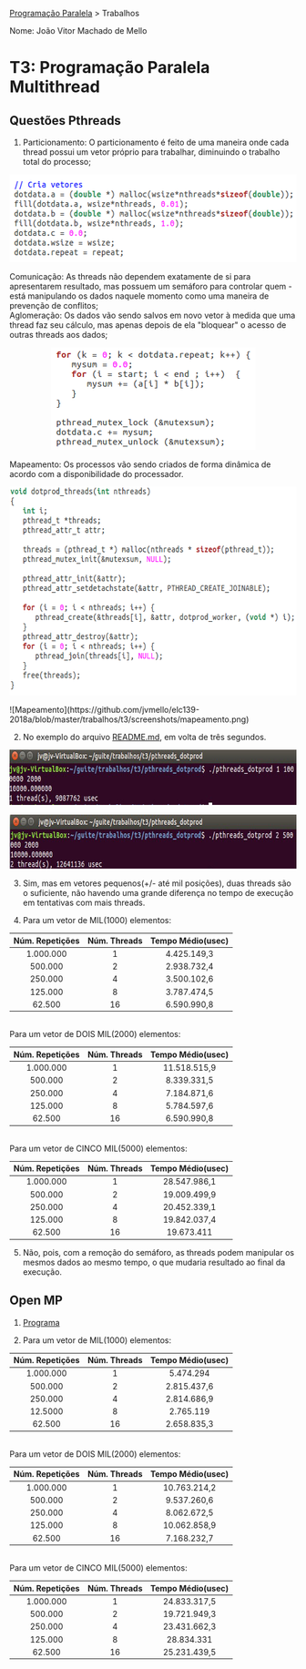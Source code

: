 [Programação Paralela](https://github.com/AndreaInfUFSM/elc139-2018a) > Trabalhos

Nome: João Vitor Machado de Mello

# T3: Programação Paralela Multithread

## Questões Pthreads

1. Particionamento: O particionamento é feito de uma maneira onde cada thread possui um vetor próprio para trabalhar, diminuindo o trabalho total do processo;<br>
<p align="center">
  <img width="563" height="154" src="https://github.com/jvmello/elc139-2018a/blob/master/trabalhos/t3/screenshots/particionamento.png">
</p>
  Comunicação: As threads não dependem exatamente de si para apresentarem resultado, mas possuem um semáforo para controlar quem - está manipulando os dados naquele momento como uma maneira de prevenção de conflitos;<br>
  Aglomeração: Os dados vão sendo salvos em novo vetor à medida que uma thread faz seu cálculo, mas apenas depois de ela "bloquear" o acesso de outras threads aos dados;<br>
  <p align="center">
  <img width="359" height="180" src="https://github.com/jvmello/elc139-2018a/blob/master/trabalhos/t3/screenshots/comunicacao_aglomeracao.png">
</p>
  Mapeamento: Os processos vão sendo criados de forma dinâmica de acordo com a disponibilidade do processador.<br>
  <p align="center">
  <img width="626" height="366" src="https://github.com/jvmello/elc139-2018a/blob/master/trabalhos/t3/screenshots/mapeamento.png">
</p>
![Mapeamento](https://github.com/jvmello/elc139-2018a/blob/master/trabalhos/t3/screenshots/mapeamento.png)

2. No exemplo do arquivo [README.md](https://github.com/jvmello/elc139-2018a/blob/master/trabalhos/t3/README.md), em volta de três segundos.
<p align="center">
  <img width="725" height="97" src="https://github.com/jvmello/elc139-2018a/blob/master/trabalhos/t3/screenshots/sc1.png">
</p>
<p align="center">
  <img width="730" height="95" src="https://github.com/jvmello/elc139-2018a/blob/master/trabalhos/t3/screenshots/sc2.png">
</p>

3. Sim, mas em vetores pequenos(+/- até mil posições), duas threads são o suficiente, não havendo uma grande diferença no tempo de execução em tentativas com mais threads.

4. Para um vetor de MIL(1000) elementos:<br>

| Núm. Repetições | Núm. Threads | Tempo Médio(usec) |
|:---------------:|:------------:|:-----------------:|
| 1.000.000         | 1            | 4.425.149,3         |
| 500.000          | 2            | 2.938.732,4         |
| 250.000          | 4            | 3.500.102,6         |
| 125.000          | 8            | 3.787.474,5         |
| 62.500           | 16           | 6.590.990,8         |

   <br>Para um vetor de DOIS MIL(2000) elementos:<br>
   
| Núm. Repetições | Núm. Threads | Tempo Médio(usec) |
|:---------------:|:------------:|:-----------------:|
| 1.000.000         | 1            | 11.518.515,9        |
| 500.000          | 2            | 8.339.331,5         |
| 250.000          | 4            | 7.184.871,6         |
| 125.000          | 8            | 5.784.597,6         |
| 62.500           | 16           | 6.590.990,8         |

   <br>Para um vetor de CINCO MIL(5000) elementos:<br>
   
| Núm. Repetições | Núm. Threads |  Tempo Médio(usec) |
|:---------------:|:------------:|:------------------:|
| 1.000.000         | 1            | 28.547.986,1         |
| 500.000          | 2            | 19.009.499,9         |
| 250.000          | 4            | 20.452.339,1         |
| 125.000          | 8            | 19.842.037,4         |
| 62.500           | 16           | 19.673.411           |

5. Não, pois, com a remoção do semáforo, as threads podem manipular os mesmos dados ao mesmo tempo, o que mudaria resultado ao final da execução.

## Open MP
1. [Programa](https://github.com/jvmello/elc139-2018a/blob/master/trabalhos/t3/openmp/newomp.c)

2. Para um vetor de MIL(1000) elementos:<br>

| Núm. Repetições | Núm. Threads | Tempo Médio(usec) |
|:---------------:|:------------:|:-----------------:|
| 1.000.000         | 1            | 5.474.294           |
| 500.000          | 2            | 2.815.437,6         |
| 250.000          | 4            | 2.814.686,9         |
| 12.5000          | 8            | 2.765.119           |
| 62.500           | 16           | 2.658.835,3         |

   <br>Para um vetor de DOIS MIL(2000) elementos:<br>
   
| Núm. Repetições | Núm. Threads | Tempo Médio(usec) |
|:---------------:|:------------:|:-----------------:|
| 1.000.000         | 1            | 10.763.214,2        |
| 500.000          | 2            | 9.537.260,6         |
| 250.000          | 4            | 8.062.672,5         |
| 125.000          | 8            | 10.062.858,9        |
| 62.500           | 16           | 7.168.232,7         |

   <br>Para um vetor de CINCO MIL(5000) elementos:<br>
   
| Núm. Repetições | Núm. Threads |  Tempo Médio(usec) |
|:---------------:|:------------:|:------------------:|
| 1.000.000         | 1            | 24.833.317,5         |
| 500.000          | 2            | 19.721.949,3         |
| 250.000          | 4            | 23.431.662,3         |
| 125.000          | 8            | 28.834.331           |
| 62.500           | 16           | 25.231.439,5         |



